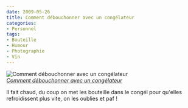 ```yaml
---
date: 2009-05-26
title: Comment débouchonner avec un congélateur
categories:
- Personnel
tags:
- Bouteille
- Humour
- Photographie
- Vin
---
```

<p>
<img src="https://farm3.static.flickr.com/2231/3567374354_236b111b66.jpg" alt="Comment débouchonner avec un congélateur" /><br /><i><a href="https://www.flickr.com/photos/alienlebarge/3567374354/" title="photo sharing">Comment débouchonner avec un congélateur</a></i>
</p>
				
<p>
	Il fait chaud, du coup on met les bouteille dans le congél pour qu'elles refroidissent plus vite, on les oublies et paf !
</p>
